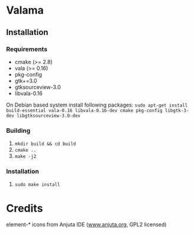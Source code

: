 # Valama #

## Installation ##

### Requirements
 * cmake (>= 2.8)
 * vala (>= 0.16)
 * pkg-config
 * gtk+=3.0
 * gtksourceview-3.0
 * libvala-0.16

On Debian based system install following packages:
`sudo apt-get install build-essential vala-0.16 libvala-0.16-dev cmake pkg-config libgtk-3-dev libgtksourceview-3.0-dev`

### Building ###
 1. `mkdir build && cd build`
 1. `cmake ..`
 1. `make -j2`

### Installation ###
 1. `sudo make install`
 
# Credits #

element-* icons from Anjuta IDE (www.anjuta.org, GPL2 licensed)
